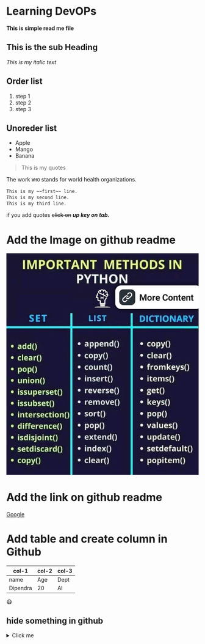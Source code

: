 # Learning DevOPs
**This is simple read me file**
## This is the sub Heading
  *This is my italic text*

 ## Order list
 1. step 1
 2. step 2
 3. step 3
## Unoreder list
- Apple
- Mango
- Banana

> This is my quotes

The work `WHO` stands for world health organizations.

```
This is my ~~first~~ line.
This is my second line.
This is my third line.
```

if you add quotes ~~click on~~ ***up key on tab.***
 # Add the Image on github readme
  ![](1677178894767.jpg)

# Add the link on github readme
  [Google](https://www.google.com)

  # Add table and create column in Github

  |col-1|col-2|col-3|
  |---|---|---|
  |name|Age|Dept|
  |Dipendra|20|AI|

  :mask:


  ## hide something in github
  <details><summary>Click me</summary>
  <p>
  #### This is the Hide informations in github

```ruby
   print"Hello World"
```
  </p>

  </details>



    










